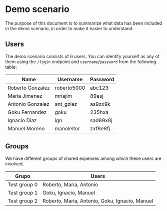 # Demo scenario

The purpose of this document is to summarize what data has been included in the demo scenario, in order to make it easier to understand.

## Users

The demo scenario consists of 6 users. You can identify yourself as any of them using the `/login` endpoint and `username`/`password` from the following table:

| **Name**             | **Username**  | **Password** |
|----------------------|---------------|--------------|
| Roberto Gonzalez     | roberto5000   | abc123       |
| Maria Jimenez        | mriajim       | 89asj        |
| Antonio Gonzalez     | ant_gzlez     | as9zx9k      |
| Goku Fernandez       | goku          | 235hxa       |
| Ignacio Diaz         | ign           | sad89x8j     |
| Manuel Moreno        | manoleitor    | zxf8e8fj     |

## Groups

We have different groups of shared expenses among which these users are involved.

| **Grupo**    | **Users**                                      |
|--------------|------------------------------------------------|
| Test group 0 | Roberto, Maria, Antonio                        |
| Test group 1 | Goku, Ignacio, Manuel                          |
| Test group 2 | Roberto, Maria, Antonio, Goku, Ignacio, Manuel |
